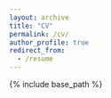 ```yaml
---
layout: archive
title: "CV"
permalink: /cv/
author_profile: true
redirect_from:
  - /resume
---
```


{% include base_path %}

<!---Education
======
* B.S. in GitHub, GitHub University, 2012
* M.S. in Jekyll, GitHub University, 2014
* Ph.D in Version Control Theory, GitHub University, 2018 (expected)-->

<!---Work experience
======
* Summer 2015: Research Assistant
  * Github University
  * Duties included: Tagging issues
  * Supervisor: Professor Git

* Fall 2015: Research Assistant
  * Github University
  * Duties included: Merging pull requests
  * Supervisor: Professor Hub-->
  
<!---Skills
======
* Skill 1
* Skill 2
  * Sub-skill 2.1
  * Sub-skill 2.2
  * Sub-skill 2.3
* Skill 3-->

<!---Publications
======
  <ul>{% for post in site.publications %}
    {% include archive-single-cv.html %}
  {% endfor %}</ul>-->
  
<!---Talks
======
  <ul>{% for post in site.talks %}
    {% include archive-single-talk-cv.html %}
  {% endfor %}</ul>-->
  
<!---Teaching
======
  <ul>{% for post in site.teaching %}
    {% include archive-single-cv.html %}
  {% endfor %}</ul>-->
  
<!---Service and leadership
======
* Currently signed in to 43 different slack teams-->

